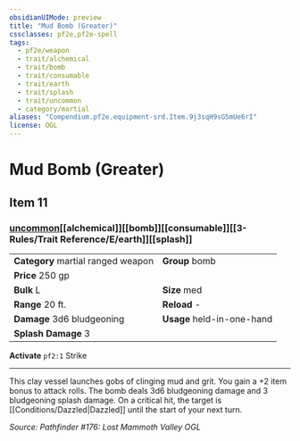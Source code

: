 ```yaml
---
obsidianUIMode: preview
title: "Mud Bomb (Greater)"
cssclasses: pf2e,pf2e-spell
tags:
  - pf2e/weapon
  - trait/alchemical
  - trait/bomb
  - trait/consumable
  - trait/earth
  - trait/splash
  - trait/uncommon
  - category/martial
aliases: "Compendium.pf2e.equipment-srd.Item.9j3sqH9sG5mUe6rI"
license: OGL
---
```

# Mud Bomb (Greater)
## Item 11
### [uncommon](uncommon.md "Uncommon Rarity Trait")[[alchemical]][[bomb]][[consumable]][[3-Rules/Trait Reference/E/earth]][[splash]]

|  |  |
| -- | -- |
| **Category** martial ranged weapon | **Group** bomb |
| **Price** 250 gp |  |
| **Bulk** L | **Size** med |
|**Range** 20 ft.| **Reload** -|
| **Damage** 3d6 bludgeoning  | **Usage** held-in-one-hand |
| **Splash Damage** 3 | |


**Activate** `pf2:1` Strike

* * *

This clay vessel launches gobs of clinging mud and grit. You gain a +2 item bonus to attack rolls. The bomb deals 3d6 bludgeoning damage and 3 bludgeoning splash damage. On a critical hit, the target is [[Conditions/Dazzled|Dazzled]] until the start of your next turn.

*Source: Pathfinder #176: Lost Mammoth Valley*
*OGL*